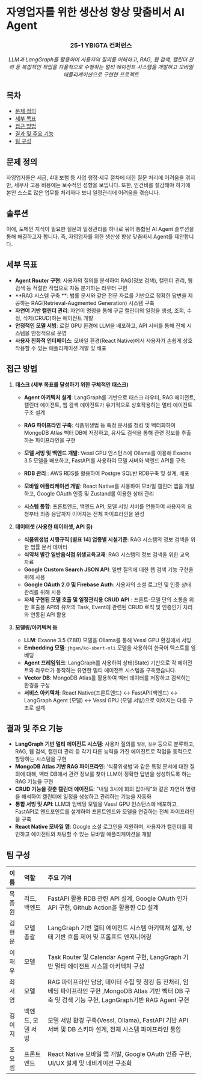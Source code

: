 # 자영업자를 위한 생산성 향상 맞춤비서 AI Agent

<div align=center>
<h3>25-1 YBIGTA 컨퍼런스</h3>

*LLM과 LangGraph를 활용하여 사용자의 질의를 이해하고, RAG, 웹 검색, 캘린더 관리 등 복합적인 작업을 자율적으로 수행하는 멀티 에이전트 시스템을 개발하고 모바일 애플리케이션으로 구현한 프로젝트*

</div>

## 목차
- [문제 정의](#문제-정의)
- [세부 목표](#세부-목표)
- [접근 방법](#접근-방법)
- [결과 및 주요 기능](#결과-및-주요-기능)
- [팀 구성](#팀-구성)

## 문제 정의
자영업자들은 세금, 4대 보험 등 사업 행정·세무 절차에 대한 질문 처리에 어려움을 겪지만, 세무사 고용 비용에는 보수적인 성향을 보입니다. 또한, 인건비를 절감해야 하기에 본인 스스로 많은 업무를 처리하다 보니 일정관리에 어려움을 겪습니다. 

## 솔루션
이에, 도메인 지식이 필요한 질문과 일정관리를 하나로 묶어 통합된 AI Agent 솔루션을 통해 해결하고자 합니다.
즉, 자영업자를 위한 생산성 향상 맞춤비서 Agent를 제안합니다. 

## 세부 목표

- **Agent Router 구현**: 사용자의 질의를 분석하여 RAG(정보 검색), 캘린더 관리, 웹 검색 등 적절한 작업으로 자동 분기하는 라우터 구현
- **RAG 시스템 구축 **: 법률 문서와 같은 전문 자료를 기반으로 정확한 답변을 제공하는 RAG(Retrieval-Augmented Generation) 시스템 구축
- **자연어 기반 캘린더 관리**: 자연어 명령을 통해 구글 캘린더의 일정을 생성, 조회, 수정, 삭제(CRUD)하는 에이전트 개발
- **안정적인 모델 서빙**: 로컬 GPU 환경에 LLM을 배포하고, API 서버를 통해 전체 시스템을 안정적으로 운영
- **사용자 친화적 인터페이스**: 모바일 환경(React Native)에서 사용자가 손쉽게 상호작용할 수 있는 애플리케이션 개발 및 배포

## 접근 방법

1.  **태스크 (세부 목표를 달성하기 위한 구체적인 태스크)**
    - **Agent 아키텍처 설계**: LangGraph를 기반으로 태스크 라우터, RAG 에이전트, 캘린더 에이전트, 웹 검색 에이전트가 유기적으로 상호작용하는 멀티 에이전트 구조 설계 
    - **RAG 파이프라인 구축**: 식품위생법 등 특정 문서를 청킹 및 벡터화하여 MongoDB Atlas 벡터 DB에 저장하고, 유사도 검색을 통해 관련 정보를 추출하는 파이프라인을 구현
    - **모델 서빙 및 백엔드 개발**: Vessl GPU 인스턴스에 Ollama를 이용해 Exaone 3.5 모델을 배포하고, FastAPI를 사용하여 모델 서버와 백엔드 API를 구축
    - **RDB 관리** : AWS RDS를 활용하여 Postgre SQL반 RDB구축 및 설계, 배포 

    - **모바일 애플리케이션 개발**: React Native를 사용하여 모바일 캘린더 앱을 개발하고, Google OAuth 인증 및 Zustand를 이용한 상태 관리 
    - **시스템 통합**: 프론트엔드, 백엔드 API, 모델 서빙 서버를 연동하여 사용자의 요청부터 최종 응답까지 이어지는 전체 파이프라인을 완성

2.  **데이터셋 (사용한 데이터셋, API 등)**
    - **식품위생법 시행규칙 [별표 14] 업종별 시설기준**: RAG 시스템의 정보 검색을 위한 법률 문서 데이터
    - **식약처 발간 일반음식점 위생교육교재**: RAG 시스템의 정보 검색을 위한 교육 자료
    - **Google Custom Search JSON API**: 일반 질의에 대한 웹 검색 기능 구현을 위해 사용
    - **Google OAuth 2.0 및 Firebase Auth**: 사용자의 소셜 로그인 및 인증 상태 관리를 위해 사용
    - **자체 구현된 모델 호출 및 일정관리용 CRUD API** : 프론트-모델 단의 소통을 위한 호출용 API와 유저의 Task, Event에 관련된 CRUD 로직 및 인증인가 처리와 연동된 API 활용

3.  **모델링/아키텍쳐 등**
    - **LLM**: Exaone 3.5 (7.8B) 모델을 Ollama를 통해 Vessl GPU 환경에서 서빙
    - **Embedding 모델**: `jhgan/ko-sbert-nli` 모델을 사용하여 한국어 텍스트를 임베딩
    - **Agent 프레임워크**: LangGraph를 사용하여 상태(State) 기반으로 각 에이전트와 라우터가 동작하는 유연한 멀티 에이전트 시스템을 구축했습니다.
    - **Vector DB**: MongoDB Atlas를 활용하여 벡터 데이터를 저장하고 검색하는 환경을 구성
    - **서비스 아키텍처**: React Native(프론트엔드) ↔ FastAPI(백엔드) ↔ LangGraph Agent (모델) ↔ Vessl GPU (모델 서빙)으로 이어지는 다층 구조로 설계

## 결과 및 주요 기능

- **LangGraph 기반 멀티 에이전트 시스템**: 사용자 질의를 `일정`, `질문` 등으로 분류하고, RAG, 웹 검색, 캘린더 관리 등 각기 다른 능력을 가진 에이전트로 작업을 동적으로 할당하는 시스템을 구현
- **MongoDB Atlas 기반 RAG 파이프라인**: '식품위생법'과 같은 특정 문서에 대한 질의에 대해, 벡터 DB에서 관련 정보를 찾아 LLM이 정확한 답변을 생성하도록 하는 RAG 기능을 구현
- **CRUD 기능을 갖춘 캘린더 에이전트**: "내일 3시에 회의 잡아줘"와 같은 자연어 명령을 해석하여 캘린더에 일정을 생성하고 관리하는 기능을 자동화
- **통합 서빙 및 API**: LLM과 임베딩 모델을 Vessl GPU 인스턴스에 배포하고, FastAPI로 엔드포인트를 설계하여 프론트엔드와 모델을 연결하는 전체 파이프라인을 구축
- **React Native 모바일 앱**: Google 소셜 로그인을 지원하며, 사용자가 캘린더를 확인하고 에이전트와 채팅할 수 있는 모바일 애플리케이션을 개발

## 팀 구성

| 이름 | 역할 | 주요 기여 |
| :---   | :--- | :--- |
|  목종원  | 리드, 백엔드 | FastAPI 활용 RDB 관련 API 설계, Google OAuth 인가 API 구현, Github Action을 활용한 CD 설계 |
|  김현운  | 모델 총괄 | LangGraph 기반 멀티 에이전트 시스템 아키텍처 설계, 상태 기반 흐름 제어 및 프롬프트 엔지니어링 |
|  이재우  | 모델 | Task Router 및 Calendar Agent 구현, LangGraph 기반 멀티 에이전트 시스템 아키텍처 구성 |
|  최서영  | 모델 | RAG 파이프라인 담당, 데이터 수집 및 청킹 등 전처리, 임베딩 파이프라인 구현 ,MongoDB Atlas 기반 벡터 DB 구축 및 검색 기능 구현, LagnGraph기반  RAG Agent 구현 |
|  김이지  | 백엔드, 모델 서빙 | 모델 서빙 환경 구축(Vessl, Ollama), FastAPI 기반 API 서버 및 DB 스키마 설계, 전체 시스템 파이프라인 통합 |
|  조요셉  | 프론트엔드 | React Native 모바일 앱 개발, Google OAuth 인증 구현, UI/UX 설계 및 네비게이션 구조화 |

